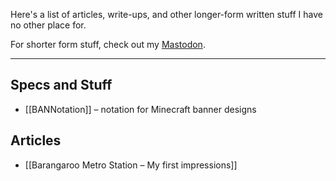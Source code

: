 Here's a list of articles, write-ups, and other longer-form written stuff I have no other place for.

For shorter form stuff, check out my [Mastodon](https://mastodon.online/@jahinzee).

---

## Specs and Stuff

- [[BANNotation]] – notation for Minecraft banner designs

## Articles

- [[Barangaroo Metro Station – My first impressions]]